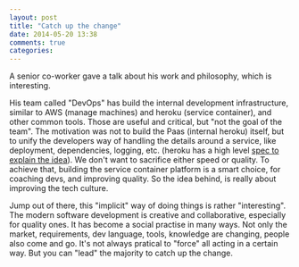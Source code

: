 ```yaml
---
layout: post
title: "Catch up the change"
date: 2014-05-20 13:38
comments: true
categories: 
---
```


A senior co-worker gave a talk about his work and philosophy, which is interesting.

His team called "DevOps" has build the internal development infrastructure, similar to AWS (manage machines) and heroku (service container), and other common tools. Those are useful and critical, but "not the goal of the team". The motivation was not to build the Paas (internal heroku) itself, but to unify the developers way of handling the details around a service, like deployment, dependencies, logging, etc. (heroku has a high level [spec to explain the idea](http://12factor.net/)). We don't want to sacrifice either speed or quality. To achieve that, building the service container platform is a smart choice, for coaching devs, and improving quality. So the idea behind, is really about improving the tech culture.

Jump out of there, this "implicit" way of doing things is rather "interesting". The modern software development is creative and collaborative, especially for quality ones. It has become a social practise in many ways. Not only the market, requirements, dev language, tools, knowledge are changing, people also come and go. It's not always pratical to "force" all acting in a certain way. But you can "lead" the majority to catch up the change.

